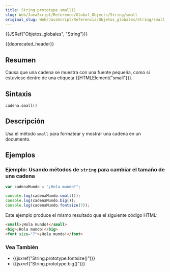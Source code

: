 ```yaml
---
title: String.prototype.small()
slug: Web/JavaScript/Reference/Global_Objects/String/small
original_slug: Web/JavaScript/Referencia/Objetos_globales/String/small
---
```


{{JSRef("Objetos_globales", "String")}}

{{deprecated_header}}

## Resumen

Causa que una cadena se muestra con una fuente pequeña, como si estuviese dentro de una etiqueta {{HTMLElement("small")}}.

## Sintaxis

```
cadena.small()
```

## Descripción

Usa el método `small` para formatear y mostrar una cadena en un documento.

## Ejemplos

### Ejemplo: Usando métodos de `string` para cambiar el tamaño de una cadena

```js
var cadenaMundo = "¡Hola mundo!";

console.log(cadenaMundo.small());
console.log(cadenaMundo.big());
console.log(cadenaMundo.fontsize(7));
```

Este ejemplo produce el mismo resultado que el siguiente código HTML:

```html
<small>¡Hola mundo!</small>
<big>¡Hola mundo!</big>
<font size="7">¡Hola mundo!</font>
```

### Vea También

- {{jsxref("String.prototype.fontsize()")}}
- {{jsxref("String.prototype.big()")}}
